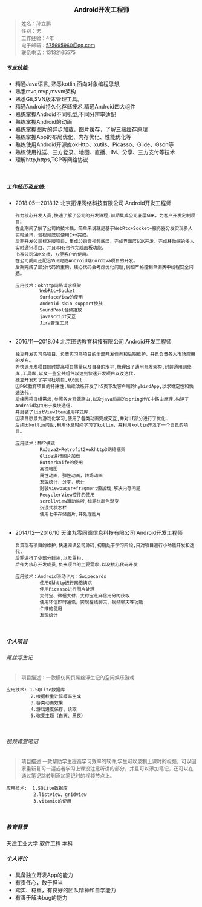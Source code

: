 <h3 style="text-align: center">Android开发工程师</h3>

> <font  size = "2">姓名：孙立鹏<br>
性别：男<br>
工作经验：4年<br>
电子邮箱：575695960@qq.com<br>
联系电话：13132165575<br></font>

##### 专业技能:
* 精通Java语言, 熟悉kotlin,面向对象编程思想,
* 熟悉mvc,mvp,mvvm架构
* 熟悉Git,SVN版本管理工具。
* 精通Android持久化存储技术,精通Android四大组件
* 熟练掌握Android不同机型,不同分辨率适配
* 熟练掌握Android的动画
* 熟练掌握图片的异步加载，图片缓存，了解三级缓存原理
* 熟练掌握App的布局优化、内存优化、性能优化等
* 熟练使用Android开源库okHttp、xutils、Picasso、Glide、Gson等
* 熟练使用推送、三方登录、地图、直播、IM、分享、三方支付等技术
* 理解http,https,TCP等网络协议
<br>

##### 工作经历及业绩:
* 2018.05—2018.12      北京拓课网络科技有限公司	  Android开发工程师
  ```
  作为核心开发人员,快速了解了公司的开发流程,前期集成公司底层SDK，为客户开发定制项目。
  在此期间了解了公司的技术栈，简单来说就是基于WebRtc+Socket+服务器分发实现多人实时通讯，音视频底层使用C++完成。
  后期开发公司标准版项目，集成公司音视频底层，完成界面层SDK开发，完成移动端的多人实时通讯项目，并且与H5合作完成画板功能。
  书写公司SDK文档，方便客户的使用。
  在公司期间还配合Vue完成Android端Cordova项目的开发。
  后期完成了部分代码的重构，核心代码会考虑优化问题,例如严格控制单例类中线程安全问题。
  
  应用技术：okhttp网络请求框架
           WebRtc+Socket
           SurfaceView的使用
           Android-skin-support换肤
           SoundPool音频播放
           javascript交互
           Jira管理工具
  
  ```
  <br>
* 2016/11—2018.04   北京图透教育科技有限公司    Android开发工程师
  ```
  独立开发实习鸟项目，负责实习鸟项目的全部开发任务和后期维护，并且负责各大市场应用的发布。
  为快速开发项目同时提高项目质量以及自身的水平,梳理出了通用开发架构,封装通用网络库,工具库,以及一些公共组件以达到快速开发项目以及迭代.
  独立开发知了学习社项目,从0到1.
  因PGC教育项目的特殊性,后续改版开发了h5页下发客户端的hybirdApp,以求稳定性和快速迭代.
  后续因项目组需求,参照各大开源路由,以及java后端的springMVC中路由原理,构建了Android路由用于模块通信.
  并封装了listViewItem通用样式库.
  因项目愿景为游戏化学习,使用了各类动画完成交互,并对UI部分进行了优化.
  后续因kotlin问世,利用休息时间学习了kotlin，并利用kotlin开发了一个自己的项目。
  
  应用技术：MVP模式
           RxJava2+Retrofit2+okhttp3网络框架
           Glide进行图片加载
           Butterknife的使用
           高德地图
           属性动画，弹性动画，转场动画
           友盟统计，分享，统计
           封装viewpager+fragment懒加载,解决内存问题
           RecyclerView控件的使用
           scrollview滑动监听,标题栏颜色渐变
           沉浸式状态栏
           使用七牛存储图片,并处理图片
  ```
  <br>
* 2014/12—2016/10  天津九零同窗信息科技有限公司 Android开发工程师
  ```
  负责现有项目的维护,快速阅读公司源码,初期处于学习阶段,只对项目进行小功能开发和迭代.
  后期进行了少部分封装,以及重构.
  后作为核心开发成员,负责项目的主要需求,以及核心代码开发
  
  应用技术：Android滑动卡片：Swipecards
           使用Okhttp进行网络请求
           使用Picasso进行图片处理
           支付宝、微信支付、支付宝芝麻信用分的获取
           使用环信即时通讯，实现在线聊天、视频聊天等功能
           个推的使用
           友盟统计
  ```
<br>

##### 个人项目
###### 屌丝浮生记
> <font  size = "2">项目描述：一款模仿网页屌丝浮生记的空闲娱乐游戏</font>

```
应用技术: 1.SQLite数据库
         2.根据权重计算概率生成
         3.各类动画效果
         4.游戏进度保存、读取
         5.改变主题（白天、黑夜）
```
<br>

###### 视频课堂笔记
> <font  size = "2">项目描述:一款帮助学生提高学习效率的软件,学生可以录制上课时的视频，可以回家重新复习一遍或者学习上课没注意听讲的部分，并且可以添加笔记，还可以在通过笔记跳转到添加笔记时的视频节点上。</font>

```
应用技术:  1.SQLite数据库
          2.listview、gridview
          3.vitamio的使用
```
<br>

##### 教育背景
天津工业大学   软件工程  本科
<br>
##### 个人评价
* 具备独立开发App的能力
* 有责任心，敢于担当
* 踏实、稳重，有良好的团队精神和自学能力
* 有善于解决bug的能力

